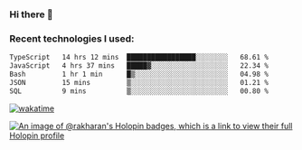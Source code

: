 ### Hi there 👋

### Recent technologies I used:
<!--START_SECTION:waka-->

```txt
TypeScript   14 hrs 12 mins  █████████████████░░░░░░░░   68.61 %
JavaScript   4 hrs 37 mins   █████▓░░░░░░░░░░░░░░░░░░░   22.34 %
Bash         1 hr 1 min      █▒░░░░░░░░░░░░░░░░░░░░░░░   04.98 %
JSON         15 mins         ▒░░░░░░░░░░░░░░░░░░░░░░░░   01.21 %
SQL          9 mins          ▒░░░░░░░░░░░░░░░░░░░░░░░░   00.80 %
```

<!--END_SECTION:waka-->
[![wakatime](https://wakatime.com/badge/user/fe50d444-0cee-4d14-a0b3-b9e8509eb4d0.svg)](https://wakatime.com/@fe50d444-0cee-4d14-a0b3-b9e8509eb4d0)

[![An image of @rakharan's Holopin badges, which is a link to view their full Holopin profile](https://holopin.me/rakharan)](https://holopin.io/@rakharan)
